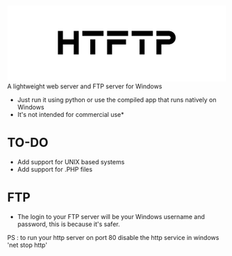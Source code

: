 ![HTFTP banner](https://raw.githubusercontent.com/Anarbb/HTFTP/master/images/banner.png)
A lightweight web server and FTP server for Windows

- Just run it using python or use the compiled app that runs natively on Windows
- It's not intended for commercial use*

# TO-DO
- Add support for UNIX based systems
- Add support for .PHP files

# FTP
- The login to your FTP server will be your Windows username and password, this is because it's safer.





PS : to run your http server on port 80 disable the http service in windows 'net stop http'
